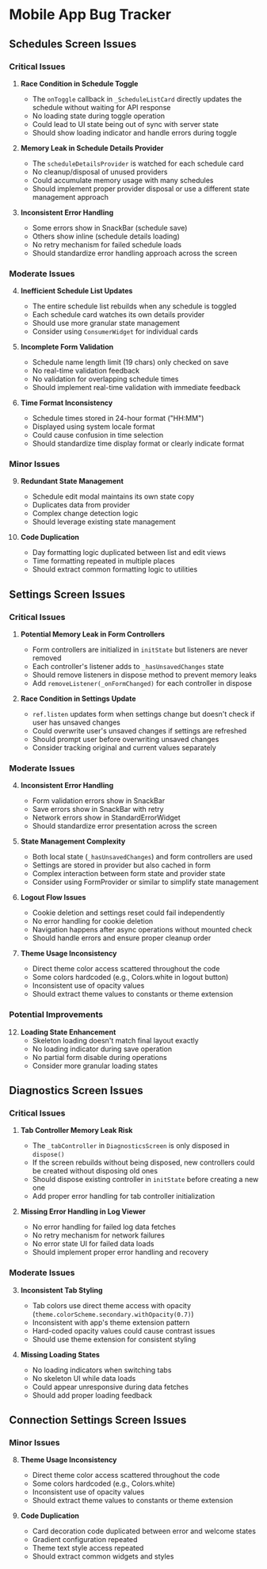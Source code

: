# Mobile App Bug Tracker

## Schedules Screen Issues

### Critical Issues

1. **Race Condition in Schedule Toggle**
   - The `onToggle` callback in `_ScheduleListCard` directly updates the schedule without waiting for API response
   - No loading state during toggle operation
   - Could lead to UI state being out of sync with server state
   - Should show loading indicator and handle errors during toggle

2. **Memory Leak in Schedule Details Provider**
   - The `scheduleDetailsProvider` is watched for each schedule card
   - No cleanup/disposal of unused providers
   - Could accumulate memory usage with many schedules
   - Should implement proper provider disposal or use a different state management approach

3. **Inconsistent Error Handling**
   - Some errors show in SnackBar (schedule save)
   - Others show inline (schedule details loading)
   - No retry mechanism for failed schedule loads
   - Should standardize error handling approach across the screen

### Moderate Issues

4. **Inefficient Schedule List Updates**
   - The entire schedule list rebuilds when any schedule is toggled
   - Each schedule card watches its own details provider
   - Should use more granular state management
   - Consider using `ConsumerWidget` for individual cards

5. **Incomplete Form Validation**
   - Schedule name length limit (19 chars) only checked on save
   - No real-time validation feedback
   - No validation for overlapping schedule times
   - Should implement real-time validation with immediate feedback

6. **Time Format Inconsistency**
   - Schedule times stored in 24-hour format ("HH:MM")
   - Displayed using system locale format
   - Could cause confusion in time selection
   - Should standardize time display format or clearly indicate format

### Minor Issues

9. **Redundant State Management**
   - Schedule edit modal maintains its own state copy
   - Duplicates data from provider
   - Complex change detection logic
   - Should leverage existing state management

10. **Code Duplication**
    - Day formatting logic duplicated between list and edit views
    - Time formatting repeated in multiple places
    - Should extract common formatting logic to utilities

## Settings Screen Issues

### Critical Issues

1. **Potential Memory Leak in Form Controllers**
   - Form controllers are initialized in `initState` but listeners are never removed
   - Each controller's listener adds to `_hasUnsavedChanges` state
   - Should remove listeners in dispose method to prevent memory leaks
   - Add `removeListener(_onFormChanged)` for each controller in dispose

2. **Race Condition in Settings Update**
   - `ref.listen` updates form when settings change but doesn't check if user has unsaved changes
   - Could overwrite user's unsaved changes if settings are refreshed
   - Should prompt user before overwriting unsaved changes
   - Consider tracking original and current values separately

### Moderate Issues

4. **Inconsistent Error Handling**
   - Form validation errors show in SnackBar
   - Save errors show in SnackBar with retry
   - Network errors show in StandardErrorWidget
   - Should standardize error presentation across the screen

5. **State Management Complexity**
   - Both local state (`_hasUnsavedChanges`) and form controllers are used
   - Settings are stored in provider but also cached in form
   - Complex interaction between form state and provider state
   - Consider using FormProvider or similar to simplify state management

6. **Logout Flow Issues**
   - Cookie deletion and settings reset could fail independently
   - No error handling for cookie deletion
   - Navigation happens after async operations without mounted check
   - Should handle errors and ensure proper cleanup order

7. **Theme Usage Inconsistency**
   - Direct theme color access scattered throughout the code
   - Some colors hardcoded (e.g., Colors.white in logout button)
   - Inconsistent use of opacity values
   - Should extract theme values to constants or theme extension

### Potential Improvements

12. **Loading State Enhancement**
    - Skeleton loading doesn't match final layout exactly
    - No loading indicator during save operation
    - No partial form disable during operations
    - Consider more granular loading states

## Diagnostics Screen Issues

### Critical Issues

1. **Tab Controller Memory Leak Risk**
   - The `_tabController` in `DiagnosticsScreen` is only disposed in `dispose()`
   - If the screen rebuilds without being disposed, new controllers could be created without disposing old ones
   - Should dispose existing controller in `initState` before creating a new one
   - Add proper error handling for tab controller initialization

2. **Missing Error Handling in Log Viewer**
   - No error handling for failed log data fetches
   - No retry mechanism for network failures
   - No error state UI for failed data loads
   - Should implement proper error handling and recovery

### Moderate Issues

3. **Inconsistent Tab Styling**
   - Tab colors use direct theme access with opacity (`theme.colorScheme.secondary.withOpacity(0.7)`)
   - Inconsistent with app's theme extension pattern
   - Hard-coded opacity values could cause contrast issues
   - Should use theme extension for consistent styling

5. **Missing Loading States**
   - No loading indicators when switching tabs
   - No skeleton UI while data loads
   - Could appear unresponsive during data fetches
   - Should add proper loading feedback

## Connection Settings Screen Issues

### Minor Issues

8. **Theme Usage Inconsistency**
   - Direct theme color access scattered throughout the code
   - Some colors hardcoded (e.g., Colors.white)
   - Inconsistent use of opacity values
   - Should extract theme values to constants or theme extension

9. **Code Duplication**
   - Card decoration code duplicated between error and welcome states
   - Gradient configuration repeated
   - Theme text style access repeated
   - Should extract common widgets and styles